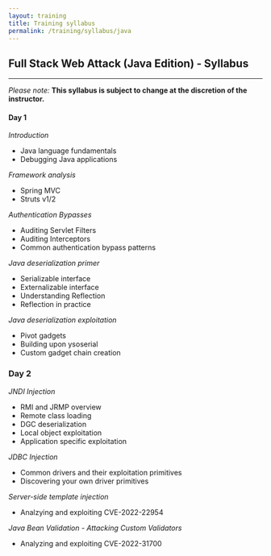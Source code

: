```yaml
---
layout: training
title: Training syllabus
permalink: /training/syllabus/java
---
```


## Full Stack Web Attack (Java Edition) - Syllabus

---

*Please note:* **This syllabus is subject to change at the discretion of the instructor.**

#### Day 1

*Introduction*

- Java language fundamentals
- Debugging Java applications

*Framework analysis*

- Spring MVC
- Struts v1/2

*Authentication Bypasses*

- Auditing Servlet Filters
- Auditing Interceptors
- Common authentication bypass patterns

*Java deserialization primer*

- Serializable interface
- Externalizable interface
- Understanding Reflection
- Reflection in practice

*Java deserialization exploitation*

- Pivot gadgets
- Building upon ysoserial
- Custom gadget chain creation 

### Day 2

*JNDI Injection*

- RMI and JRMP overview
- Remote class loading
- DGC deserialization
- Local object exploitation
- Application specific exploitation

*JDBC Injection*

- Common drivers and their exploitation primitives
- Discovering your own driver primitives

*Server-side template injection*

- Analzying and exploiting CVE-2022-22954

*Java Bean Validation - Attacking Custom Validators*

- Analyzing and exploiting CVE-2022-31700